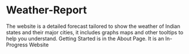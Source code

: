 # Weather-Report
The website is a detailed forecast tailored to show the weather of Indian states and their major cities, it includes graphs maps and other tooltips to help you understand. Getting Started is in the About Page. It is an In-Progress Website
